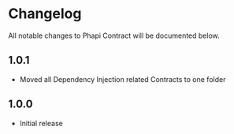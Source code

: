 # Changelog

All notable changes to Phapi Contract will be documented below.

## 1.0.1
* Moved all Dependency Injection related Contracts to one folder

## 1.0.0
* Initial release
